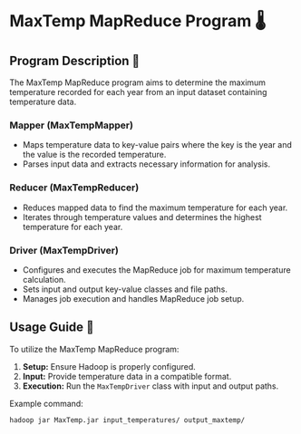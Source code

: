 # MaxTemp MapReduce Program 🌡️

## Program Description 📖

The MaxTemp MapReduce program aims to determine the maximum temperature recorded for each year from an input dataset containing temperature data.

### Mapper (MaxTempMapper)

- Maps temperature data to key-value pairs where the key is the year and the value is the recorded temperature.
- Parses input data and extracts necessary information for analysis.

### Reducer (MaxTempReducer)

- Reduces mapped data to find the maximum temperature for each year.
- Iterates through temperature values and determines the highest temperature for each year.

### Driver (MaxTempDriver)

- Configures and executes the MapReduce job for maximum temperature calculation.
- Sets input and output key-value classes and file paths.
- Manages job execution and handles MapReduce job setup.

## Usage Guide 🚀

To utilize the MaxTemp MapReduce program:

1. **Setup:** Ensure Hadoop is properly configured.
2. **Input:** Provide temperature data in a compatible format.
3. **Execution:** Run the `MaxTempDriver` class with input and output paths.

Example command:
```bash
hadoop jar MaxTemp.jar input_temperatures/ output_maxtemp/
